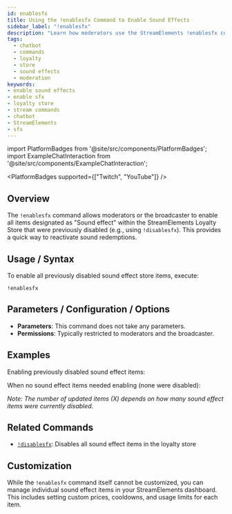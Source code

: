 ```yaml
---
id: enablesfx
title: Using the !enablesfx Command to Enable Sound Effects
sidebar_label: "!enablesfx"
description: "Learn how moderators use the StreamElements !enablesfx command to quickly enable all previously disabled sound effect items in the loyalty store."
tags:
  - chatbot
  - commands
  - loyalty
  - store
  - sound effects
  - moderation
keywords:
- enable sound effects
- enable sfx
- loyalty store
- stream commands
- chatbot
- StreamElements
- sfx
---
```


import PlatformBadges from '@site/src/components/PlatformBadges';
import ExampleChatInteraction from '@site/src/components/ExampleChatInteraction';

<PlatformBadges supported={["Twitch", "YouTube"]} />

## Overview

The `!enablesfx` command allows moderators or the broadcaster to enable all items designated as "Sound effect" within the StreamElements Loyalty Store that were previously disabled (e.g., using `!disablesfx`). This provides a quick way to reactivate sound redemptions.

## Usage / Syntax

To enable all previously disabled sound effect store items, execute:

```
!enablesfx
```

## Parameters / Configuration / Options

- **Parameters**: This command does not take any parameters.
- **Permissions**: Typically restricted to moderators and the broadcaster.

## Examples

Enabling previously disabled sound effect items:

<ExampleChatInteraction
  inputPersona="moderator"
  inputUsernameOverride="ModUser"
  inputMessage="!enablesfx"
  outputMessage="@[ModUser], successfully updated X items."
/>

When no sound effect items needed enabling (none were disabled):

<ExampleChatInteraction
  inputPersona="moderator"
  inputUsernameOverride="ModUser"
  inputMessage="!enablesfx"
  outputMessage="@[ModUser], no disabled sound effect items found in the loyalty store."
/>

*Note: The number of updated items (X) depends on how many sound effect items were currently disabled.*

## Related Commands

- [`!disablesfx`](disablesfx.md): Disables all sound effect items in the loyalty store

## Customization

While the `!enablesfx` command itself cannot be customized, you can manage individual sound effect items in your StreamElements dashboard. This includes setting custom prices, cooldowns, and usage limits for each item.
